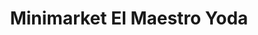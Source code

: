 ---
title: "Minimarket El Maestro Yoda"
url: /puerto-montt/minimarket-el-maestro-yoda/
shop: Lebensmittel
---